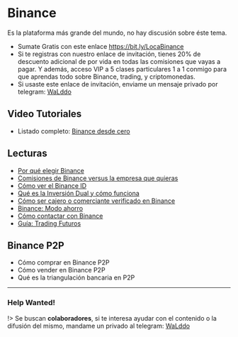 # Binance

Es la plataforma más grande del mundo, no hay discusión sobre éste tema.

- Sumate Gratis con este enlace https://bit.ly/LocaBinance
- Si te registras con nuestro enlace de invitación, tienes 20% de descuento adicional de por vida en todas las comisiones que vayas a pagar. Y además, acceso VIP a 5 clases particulares 1 a 1 conmigo para que aprendas todo sobre Binance, trading, y criptomonedas.
- Si usaste este enlace de invitación, enviame un mensaje privado por telegram: [WaLddo](https://t.me/walddo)

## Video Tutoriales

- Listado completo: [Binance desde cero](https://www.youtube.com/playlist?list=PLzQ2nY1vA4kKaDeQHxoTaW9RDZh4n4UVk)

## Lecturas

- [Por qué elegir Binance](https://www.locademiadigital.com/2020/09/por-que-binance.html)
- [Comisiones de Binance versus la empresa que quieras](https://www.locademiadigital.com/2022/05/comisiones-binance-vs-competencia.html)
- [Cómo ver el Binance ID](https://www.locademiadigital.com/2022/01/como-visualizar-binance-id.html)
- [Qué es la Inversión Dual y cómo funciona](https://www.locademiadigital.com/2022/01/que-es-inversion-dual-como-funciona.html)
- [Cómo ser cajero o comerciante verificado en Binance](https://www.locademiadigital.com/2022/03/como-ser-cajero-binance.html)
- [Binance: Modo ahorro](https://www.locademiadigital.com/2021/10/binance-savings.html)
- [Cómo contactar con Binance](https://www.locademiadigital.com/2021/04/como-contactar-binance.html)
- [Guía: Trading Futuros](https://www.locademiadigital.com/2022/03/trading-futuros-binance.html)

## Binance P2P

- Cómo comprar en Binance P2P
- Cómo vender en Binance P2P
- Qué es la triangulación bancaria en P2P

***

### Help Wanted! <!-- {docsify-ignore} -->

!> Se buscan **colaboradores**, si te interesa ayudar con el contenido o la difusión del mismo, mandame un privado al telegram: [WaLddo](https://t.me/walddo)
